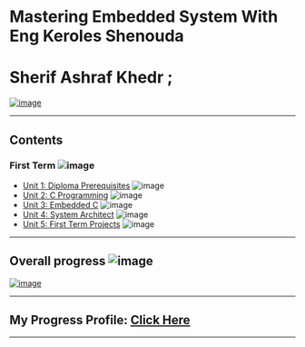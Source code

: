 # Mastering Embedded System With Eng Keroles Shenouda
# Sherif Ashraf Khedr ; 

[![image](https://github.com/sherifkhadr/Mastering-Embedded-System-With-K.S/blob/main/Images/00_Top_In_First_Exam.jpg)](https://www.learn-in-depth-store.com/certificate/sherifkhadr1%40gmail.com)

---

## Contents

### First Term ![image](https://progress-bar.dev/100/?title=InProgress)

- [Unit 1: Diploma Prerequisites](https://github.com/sherifkhadr/Mastering-Embedded-System-With-K.S) ![image](https://progress-bar.dev/100/?title=CreateRepo&color=bababa)
- [Unit 2: C Programming](01_Unit2_C_Programming) ![image](https://progress-bar.dev/100/)
- [Unit 3: Embedded C](02_Unit3_Embedded_C) ![image](https://progress-bar.dev/100/)
- [Unit 4: System Architect](03_Unit4_System_Architect) ![image](https://progress-bar.dev/100/)
- [Unit 5: First Term Projects]() ![image](https://progress-bar.dev/0/)

---

## Overall progress ![image](https://progress-bar.dev/0/?scale=3&title=Terms&suffix=&width=230&color=aa00ff)

[![image](https://github.com/sherifkhadr/Mastering-Embedded-System-With-K.S/blob/main/Images/01_certification.png)](https://www.learn-in-depth-store.com/certificate/sherifkhadr1%40gmail.com)

---

## My Progress Profile: [Click Here](https://www.learn-in-depth-store.com/certificate/sherifkhadr1%40gmail.com)

---